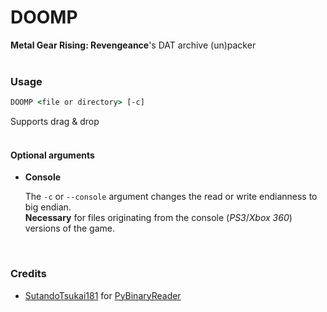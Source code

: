 # DOOMP
**Metal Gear Rising: Revengeance**'s DAT archive (un)packer
<br />
<br />

### Usage
```cmd
DOOMP <file or directory> [-c]
```
Supports drag & drop
<br />
<br />

#### Optional arguments
- **Console**

  The `-c` or `--console` argument changes the read or write endianness to big endian. <br />
  **Necessary** for files originating from the console (*PS3*/*Xbox 360*) versions of the  game.

<br />


### Credits
* [SutandoTsukai181](https://github.com/SutandoTsukai181) for [PyBinaryReader](https://github.com/SutandoTsukai181/PyBinaryReader)